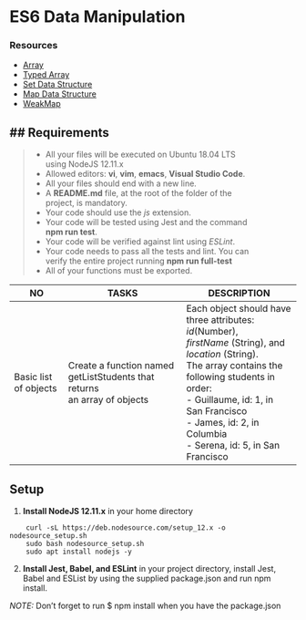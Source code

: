 # ES6 Data Manipulation

### Resources
- [Array](https://intranet.alxswe.com/rltoken/KDAVab6oKKsFBXJc2-ll-A)
- [Typed Array](https://intranet.alxswe.com/rltoken/kpoPupbBdDmukQkcKlvwnw)
- [Set Data Structure](https://intranet.alxswe.com/rltoken/C8x3dhHo0p3uE7S9-EyP9Q)
- [Map Data Structure](https://intranet.alxswe.com/rltoken/XR-ql9v9-PWcXnvTc749gw)
- [WeakMap](https://intranet.alxswe.com/rltoken/NEy8fk2QRytajR8hgXkCog)

## ## Requirements
> - All your files will be executed on Ubuntu 18.04 LTS<br>using NodeJS 12.11.x
> - Allowed editors: __vi__, __vim__, __emacs__, __Visual Studio Code__.
> - All your files should end with a new line.
> - A **README.md** file, at the root of the folder of the<br> project, is mandatory.
> - Your code should use the _js_ extension.
> - Your code will be tested using Jest and the command <br>**npm run test**.
> - Your code will be verified against lint using _ESLint_.
> - Your code needs to pass all the tests and lint. You can<br> verify the entire project running **npm run full-test**
> - All of your functions must be exported.

| NO | TASKS | DESCRIPTION |
|----- |---------- |--------|
|Basic list of objects | Create a function named getListStudents that returns <br>an array of objects | Each object should have three attributes: *id*(Number), <br>*firstName* (String), and *location* (String).<br>The array contains the following students in order:<br>- Guillaume, id: 1, in San Francisco<br>- James, id: 2, in Columbia<br>- Serena, id: 5, in San Francisco |

## Setup
1. **Install NodeJS 12.11.x** in your home directory
```
    curl -sL https://deb.nodesource.com/setup_12.x -o nodesource_setup.sh
    sudo bash nodesource_setup.sh
    sudo apt install nodejs -y 
```
2. **Install Jest, Babel, and ESLint**
in your project directory, install Jest, <br>Babel and ESList by using the supplied package.json and run npm install.

*NOTE:* Don’t forget to run $ npm install when you have the package.json
